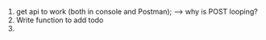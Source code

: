 1. get api to work (both in console and Postman);
--> why is POST looping? 
2. Write function to add todo
3. 